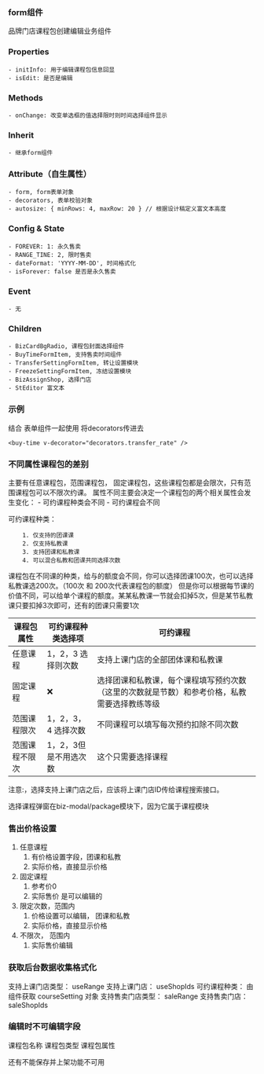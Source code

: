 ### form组件

品牌门店课程包创建编辑业务组件
### Properties
    - initInfo: 用于编辑课程包信息回显
    - isEdit: 是否是编辑
### Methods
    - onChange: 改变单选框的值选择限时则时间选择组件显示
### Inherit
    - 继承form组件
### Attribute（自生属性）
    - form, form表单对象
    - decorators, 表单校验对象
    - autosize: { minRows: 4, maxRow: 20 } // 根据设计稿定义富文本高度
### Config & State
    - FOREVER: 1: 永久售卖
    - RANGE_TINE: 2, 限时售卖
    - dateFormat: 'YYYY-MM-DD', 时间格式化
    - isForever: false 是否是永久售卖
### Event
    - 无
### Children
    - BizCardBgRadio, 课程包封面选择组件
    - BuyTimeFormItem, 支持售卖时间组件
    - TransferSettingFormItem, 转让设置模块
    - FreezeSettingFormItem, 冻结设置模块
    - BizAssignShop, 选择门店
    - StEditor 富文本
### 示例
结合 表单组件一起使用 将decorators传进去
```JS
<buy-time v-decorator="decorators.transfer_rate" />
```

### 不同属性课程包的差别

主要有任意课程包，范围课程包， 固定课程包，这些课程包都是会限次，只有范围课程包可以不限次约课。
属性不同主要会决定一个课程包的两个相关属性会发生变化：
      - 可约课程种类会不同
      - 可约课程会不同


  可约课程种类：

        1. 仅支持的团课课
        2. 仅支持私教课
        3. 支持团课和私教课
        4. 可以混合私教和团课共同选择次数


  课程包在不同课的种类，给与的额度会不同，你可以选择团课100次，也可以选择私教课选200次。（100次 和 200次代表课程包的额度）
  但是你可以根据每节课的价值不同，可以给单个课程的额度。某某私教课一节就会扣掉5次，但是某节私教课只要扣掉3次即可，还有的团课只需要1次

  | 课程包属性     | 可约课程种类选择项    | 可约课程                                                                                     |
  | -------------- | --------------------- | -------------------------------------------------------------------------------------------- |
  | 任意课程       | 1，2，3    选择则次数 | 支持上课门店的全部团体课和私教课                                                             |
  | 固定课程       | ❌                     | 选择团课和私教课，每个课程填写预约次数（这里的次数就是节数）和参考价格，私教需要选择教练等级 |
  | 范围课程限次   | 1，2，3，4  选择次数  | 不同课程可以填写每次预约扣除不同次数                                                         |
  | 范围课程不限次 | 1，2，3但是不用选次数 | 这个只需要选择课程                                                                           |

注意:，选择支持上课门店之后，应该将上课门店ID传给课程搜索接口。


选择课程弹窗在biz-modal/package模块下，因为它属于课程模块

### 售出价格设置
1. 任意课程
   1. 有价格设置字段，团课和私教
   2. 实际价格，直接显示价格
2. 固定课程
   1. 参考价0
   2. 实际售价 是可以编辑的
3. 限定次数，范围内
   1. 价格设置可以编辑， 团课和私教
   2. 实际价格，直接显示价格
4. 不限次， 范围内
   1. 实际售价编辑


### 获取后台数据收集格式化


支持上课门店类型： useRange
支持上课门店： useShopIds
可约课程种类： 由组件获取 courseSetting 对象
支持售卖门店类型： saleRange
支持售卖门店： saleShopIds

### 编辑时不可编辑字段
  课程包名称
  课程包类型
  课程包属性

  还有不能保存并上架功能不可用
